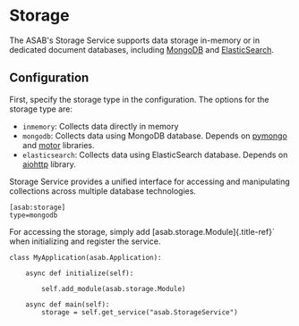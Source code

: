 Storage
=======

The ASAB's Storage Service supports data storage in-memory or in
dedicated document databases, including
[MongoDB](https://www.mongodb.com/) and
[ElasticSearch](https://www.elastic.co/).

Configuration
-------------

First, specify the storage type in the configuration. The options for
the storage type are:

-   `inmemory`: Collects data directly in memory
-   `mongodb`: Collects data using MongoDB database. Depends on
    [pymongo](https://pymongo.readthedocs.io/en/stable/) and
    [motor](https://motor.readthedocs.io/en/stable/api-asyncio/asyncio_motor_collection.html)
    libraries.
-   `elasticsearch`: Collects data using ElasticSearch database.
    Depends on [aiohttp](https://docs.aiohttp.org/en/latest/) library.

Storage Service provides a unified interface for accessing and
manipulating collections across multiple database technologies.

``` {.ini}
[asab:storage]
type=mongodb
```

For accessing the storage, simply add
[asab.storage.Module]{.title-ref}` when initializing and register the
service.

``` {.python}
class MyApplication(asab.Application):

    async def initialize(self):

        self.add_module(asab.storage.Module)

    async def main(self):
        storage = self.get_service("asab.StorageService")
```
